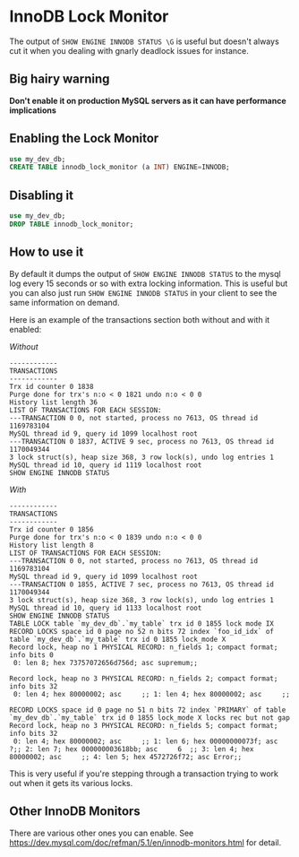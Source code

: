 # InnoDB Lock Monitor

The output of `SHOW ENGINE INNODB STATUS \G` is useful but doesn't always cut it when you dealing with gnarly deadlock issues for instance.

## Big hairy warning

**Don't enable it on production MySQL servers as it can have performance implications**


## Enabling the Lock Monitor

```sql
use my_dev_db;
CREATE TABLE innodb_lock_monitor (a INT) ENGINE=INNODB;
```


## Disabling it

```sql
use my_dev_db;
DROP TABLE innodb_lock_monitor;
```

## How to use it

By default it dumps the output of `SHOW ENGINE INNODB STATUS` to the mysql log every 15 seconds or so with extra locking information. This is useful but you can also just run `SHOW ENGINE INNODB STATUS` in your client to see the same information on demand.

Here is an example of the transactions section both without and with it enabled:

*Without*

```
------------
TRANSACTIONS
------------
Trx id counter 0 1838
Purge done for trx's n:o < 0 1821 undo n:o < 0 0
History list length 36
LIST OF TRANSACTIONS FOR EACH SESSION:
---TRANSACTION 0 0, not started, process no 7613, OS thread id 1169783104
MySQL thread id 9, query id 1099 localhost root
---TRANSACTION 0 1837, ACTIVE 9 sec, process no 7613, OS thread id 1170049344
3 lock struct(s), heap size 368, 3 row lock(s), undo log entries 1
MySQL thread id 10, query id 1119 localhost root
SHOW ENGINE INNODB STATUS
```


*With*

```
------------
TRANSACTIONS
------------
Trx id counter 0 1856
Purge done for trx's n:o < 0 1839 undo n:o < 0 0
History list length 8
LIST OF TRANSACTIONS FOR EACH SESSION:
---TRANSACTION 0 0, not started, process no 7613, OS thread id 1169783104
MySQL thread id 9, query id 1099 localhost root
---TRANSACTION 0 1855, ACTIVE 7 sec, process no 7613, OS thread id 1170049344
3 lock struct(s), heap size 368, 3 row lock(s), undo log entries 1
MySQL thread id 10, query id 1133 localhost root
SHOW ENGINE INNODB STATUS
TABLE LOCK table `my_dev_db`.`my_table` trx id 0 1855 lock mode IX
RECORD LOCKS space id 0 page no 52 n bits 72 index `foo_id_idx` of table `my_dev_db`.`my_table` trx id 0 1855 lock_mode X
Record lock, heap no 1 PHYSICAL RECORD: n_fields 1; compact format; info bits 0
 0: len 8; hex 73757072656d756d; asc supremum;;

Record lock, heap no 3 PHYSICAL RECORD: n_fields 2; compact format; info bits 32
 0: len 4; hex 80000002; asc     ;; 1: len 4; hex 80000002; asc     ;;

RECORD LOCKS space id 0 page no 51 n bits 72 index `PRIMARY` of table `my_dev_db`.`my_table` trx id 0 1855 lock_mode X locks rec but not gap
Record lock, heap no 3 PHYSICAL RECORD: n_fields 5; compact format; info bits 32
 0: len 4; hex 80000002; asc     ;; 1: len 6; hex 00000000073f; asc      ?;; 2: len 7; hex 000000003618bb; asc     6  ;; 3: len 4; hex 80000002; asc     ;; 4: len 5; hex 4572726f72; asc Error;;
```

This is very useful if you're stepping through a transaction trying to work out when it gets its various locks.

## Other InnoDB Monitors

There are various other ones you can enable. See https://dev.mysql.com/doc/refman/5.1/en/innodb-monitors.html for detail.
